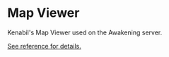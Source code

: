 # Map Viewer

Kenabil's Map Viewer used on the Awakening server.

[See reference for details.](https://wiki.wurm-unlimited.net/page/Kenabil%27s_Map_Viewer)
